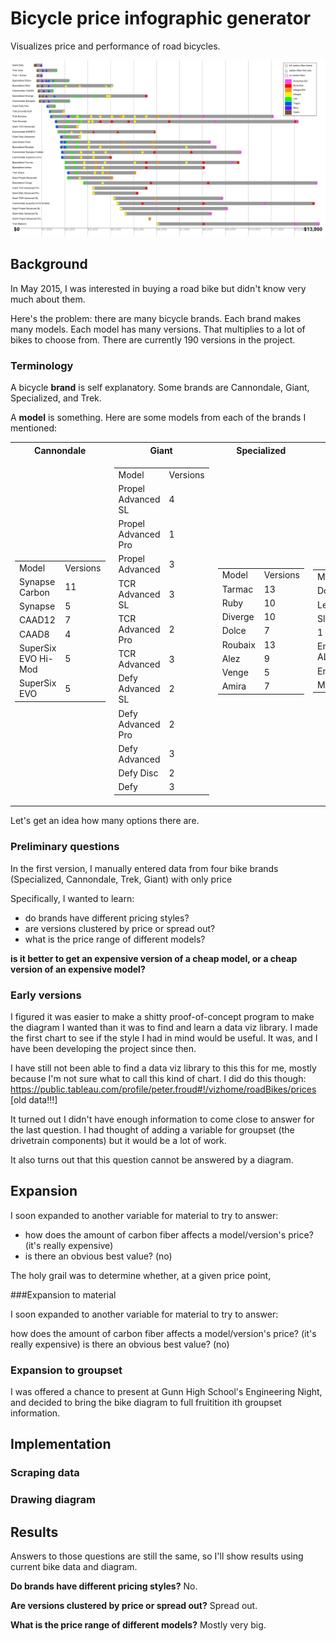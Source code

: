 # Bicycle price infographic generator

Visualizes price and performance of road bicycles.

<p align="center" style="text-align: center">
<img src="sample_output/sample_output.png?raw=true" alt="Bike price infographic">
</p>




## Background

In May 2015, I was interested in buying a road bike but didn't know very much about them.

Here's the problem:  there are many bicycle brands. Each brand makes many models. Each model has many versions.  That multiplies to a lot of bikes to choose from. There are currently 190 versions in the project.

### Terminology

A bicycle **brand** is self explanatory. Some brands are Cannondale, Giant, Specialized, and Trek.

A **model** is something. Here are some models from each of the brands I mentioned:

<table border="0">
<tr>
<th>Cannondale</th>
<th>Giant</th>
<th>Specialized</th>
<th>Trek</th>
</tr><tr>
<td>
<table>
  <tr>
    <td>Model</td>
    <td>Versions</td>
  </tr>
  <tr>
    <td>Synapse Carbon</td>
    <td>11</td>
  </tr>
  <tr>
    <td>Synapse</td>
    <td>5</td>
  </tr>
  <tr>
    <td>CAAD12</td>
    <td>7</td>
  </tr>
  <tr>
    <td>CAAD8</td>
    <td>4</td>
  </tr>
    <tr>
    <td>SuperSix EVO Hi-Mod</td>
    <td>5</td>
  </tr>
    <tr>
    <td>SuperSix EVO</td>
    <td>5</td>
  </tr>
</table>
</td>
<td>
<table>
  <tr>
  <td>Model</td>
  <td>Versions</td>
  </tr>
  <tr>
  <td>Propel Advanced SL</td>
    <td>4</td>
  </tr>
  <tr>
  <td>Propel Advanced Pro</td>
    <td>1</td>
  </tr>
  <tr>
    <td>Propel Advanced</td>
    <td>3</td>
  </tr>
  <tr>
    <td>TCR Advanced SL</td>
    <td>3</td>
  </tr>
  <tr>
    <td>TCR Advanced Pro</td>
    <td>2</td>
  </tr>
  <tr>
    <td>TCR Advanced</td>
    <td>3</td>
  </tr>
  <tr>
    <td>Defy Advanced SL</td>
    <td>2</td>
  </tr>
    <tr>
    <td>Defy Advanced Pro</td>
    <td>2</td>
  </tr>
  <tr>
    <td>Defy Advanced</td>
    <td>3</td>
  </tr>
    <tr>
    <td>Defy Disc</td>
    <td>2</td>
  </tr>
    <tr>
    <td>Defy</td>
    <td>3</td>
  </tr>
</table>

</td>
<td>
<table>
  <tr>
    <td>Model</td>
    <td>Versions</td>
  </tr>
  <tr>
    <td>Tarmac</td>
    <td>13</td>
  </tr>
  <tr>
    <td>Ruby</td>
    <td>10</td>
  </tr>
  <tr>
    <td>Diverge</td>
    <td>10</td>
  </tr>
  <tr>
    <td>Dolce</td>
    <td>7</td>
  </tr>
  <tr>
    <td>Roubaix</td>
    <td>13</td>
  </tr>
  <tr>
    <td>Alez</td>
    <td>9</td>
  </tr>
  <tr>
    <td>Venge</td>
    <td>5</td>
  </tr>
    <tr>
    <td>Amira</td>
    <td>7</td>
  </tr>
</table>

</td>
<td>
<table>
  <tr>
    <td>Model</td>
    <td>Versions</td>
  </tr>
  <tr>
    <td>Domane</td>
    <td>19</td>
  </tr>
  <tr>
    <td>Lexa</td>
    <td>4</td>
  </tr>
  <tr>
    <td>Slique</td>
    <td>6</td>
  </tr>
  <tr>
    <td>1 Series</td>
    <td>2</td>
  </tr>
    <tr>
    <td>Emonda ALR</td>
    <td>3</td>
  </tr>
    <tr>
    <td>Emonda</td>
    <td>14</td>
  </tr>
  <tr>
    <td>Madone</td>
    <td>4</td>
  </tr>
</table>
</td>
</tr>
</table>
Let's get an idea how many options there are.


### Preliminary questions

In the first version, I manually entered data from four bike brands (Specialized, Cannondale, Trek, Giant) with only price

Specifically, I wanted to learn:

* do brands have different pricing styles?
* are versions clustered by price or spread out?
* what is the price range of different models?

**is it better to get an expensive version of a cheap model, or a cheap version of an expensive model?**


### Early versions

I figured it was easier to make a shitty proof-of-concept program to make the diagram I wanted than it was to find and learn a data viz library. I made the first chart to see if the style I had in mind would be useful. It was, and I have been developing the project since then.

I have still not been able to find a data viz library to this this for me, mostly because I'm not sure what to call this kind of chart. I did do this though: https://public.tableau.com/profile/peter.froud#!/vizhome/roadBikes/prices [old data!!!]

It turned out I didn't have enough information to come close to answer for the last question. I had thought of adding a variable for groupset (the drivetrain components) but it would be a lot of work.

It also turns out that this question cannot be answered by a diagram.

## Expansion 

I soon expanded to another variable for material to try to answer:

- how does the amount of carbon fiber affects a model/version's price? (it's really expensive)
- is there an obvious best value? (no)

The holy grail was to determine whether, at a given price point, 

###Expansion to material

I soon expanded to another variable for material to try to answer:

how does the amount of carbon fiber affects a model/version's price? (it's really expensive)
is there an obvious best value? (no)


### Expansion to groupset

I was offered a chance to present at Gunn High School's Engineering Night, and decided to bring the bike diagram to full fruitition ith groupset information. 



## Implementation

### Scraping data

### Drawing diagram

## Results

Answers to those questions are still the same, so I'll show results using current bike data and diagram.

**Do brands have different pricing styles?**
No.

**Are versions clustered by price or spread out?**
Spread out.

**What is the price range of different models?**
Mostly very big.
